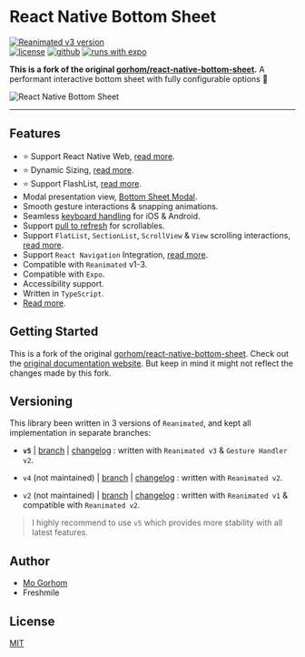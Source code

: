 # React Native Bottom Sheet

[![Reanimated v3 version](https://img.shields.io/github/package-json/v/Freshmile/react-native-bottom-sheet/master?label=Reanimated%20v3&style=flat-square)](https://github.com/orgs/Freshmile/packages?repo_name=react-native-bottom-sheet)<br>
[![license](https://img.shields.io/npm/l/@gorhom/bottom-sheet?style=flat-square)](https://github.com/Freshmile/react-native-bottom-sheet/blob/master/LICENSE) [![github](https://img.shields.io/badge/types-included-blue?style=flat-square)](https://github.com/Freshmile/react-native-bottom-sheet) [![runs with expo](https://img.shields.io/badge/Runs%20with%20Expo-4630EB.svg?style=flat-square&logo=EXPO&labelColor=f3f3f3&logoColor=000)](https://expo.io/) <br>

**This is a fork of the original [gorhom/react-native-bottom-sheet](https://github.com/gorhom/react-native-bottom-sheet).** A performant interactive bottom sheet with fully configurable options 🚀

![React Native Bottom Sheet](./preview.gif)

---

## Features
- ⭐️ Support React Native Web, [read more](https://gorhom.dev/react-native-bottom-sheet/web-support).
- ⭐️ Dynamic Sizing, [read more](https://gorhom.dev/react-native-bottom-sheet/dynamic-sizing).
- ⭐️ Support FlashList, [read more](https://gorhom.dev/react-native-bottom-sheet/components/bottomsheetflashlist).
- Modal presentation view, [Bottom Sheet Modal](https://gorhom.dev/react-native-bottom-sheet/modal).
- Smooth gesture interactions & snapping animations.
- Seamless [keyboard handling](https://gorhom.dev/react-native-bottom-sheet/keyboard-handling) for iOS & Android.
- Support [pull to refresh](https://gorhom.dev/react-native-bottom-sheet/pull-to-refresh) for scrollables.
- Support `FlatList`, `SectionList`, `ScrollView` & `View` scrolling interactions, [read more](https://gorhom.dev/react-native-bottom-sheet/scrollables).
- Support `React Navigation` Integration, [read more](https://gorhom.dev/react-native-bottom-sheet/react-navigation-integration).
- Compatible with `Reanimated` v1-3.
- Compatible with `Expo`.
- Accessibility support.
- Written in `TypeScript`.
- [Read more](https://gorhom.dev/react-native-bottom-sheet).

## Getting Started

This is a fork of the original [gorhom/react-native-bottom-sheet](https://github.com/gorhom/react-native-bottom-sheet).
Check out the [original documentation website](https://gorhom.dev/react-native-bottom-sheet). But keep in mind it might not reflect the changes made by this fork.

## Versioning

This library been written in 3 versions of `Reanimated`, and kept all implementation in separate branches:

- **`v5`** | [branch](https://github.com/gorhom/react-native-bottom-sheet/tree/master) | [changelog](https://github.com/gorhom/react-native-bottom-sheet/blob/master/CHANGELOG.md) : written with `Reanimated v3` & `Gesture Handler v2`.

- `v4` (not maintained) | [branch](https://github.com/gorhom/react-native-bottom-sheet/tree/v4) | [changelog](https://github.com/gorhom/react-native-bottom-sheet/blob/v4/CHANGELOG.md) : written with `Reanimated v2`.

- `v2` (not maintained) | [branch](https://github.com/gorhom/react-native-bottom-sheet/tree/v2) | [changelog](https://github.com/gorhom/react-native-bottom-sheet/blob/v2/CHANGELOG.md) : written with `Reanimated v1` & compatible with `Reanimated v2`.

> I highly recommend to use `v5` which provides more stability with all latest features.

## Author

- [Mo Gorhom](https://gorhom.dev/)
- Freshmile

## License

[MIT](./LICENSE)